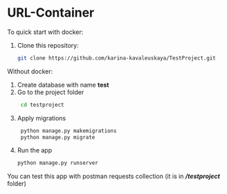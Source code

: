 # URL-Container
To quick start with docker:

   1. Clone this repository:
       ```bash
      git clone https://github.com/karina-kavaleuskaya/TestProject.git
      ```

   

Without docker:
  1. Create database with name **test**
  2. Go to the project folder
       ```bash
        cd testproject
        ```
  3. Apply migrations
      ```bash
       python manage.py makemigrations
       python manage.py migrate
      ```
  4. Run the app
      ```bash
      python manage.py runserver
      ```
     

You can test this app with postman requests collection (it is in **_/testproject_** folder)
